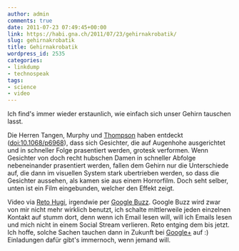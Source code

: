 ```yaml
---
author: admin
comments: true
date: 2011-07-23 07:49:45+00:00
link: https://habi.gna.ch/2011/07/23/gehirnakrobatik/
slug: gehirnakrobatik
title: Gehirnakrobatik
wordpress_id: 2535
categories:
- linkdump
- technospeak
tags:
- science
- video
---
```


Ich find's immer wieder erstaunlich, wie einfach sich unser Gehirn tauschen lasst.




Die Herren Tangen, Murphy und [Thompson](http://mbthompson.com/research/) haben entdeckt ([doi:10.1068/p6968](http://dx.doi.org/10.1068/p6968)), dass sich Gesichter, die auf Augenhohe ausgerichtet und in schneller Folge prasentiert werden, grotesk verformen. Wenn Gesichter von doch recht hubschen Damen in schneller Abfolge nebeneinander prasentiert werden, fallen dem Gehirn nur die Unterschiede auf, die dann im visuellen System stark ubertrieben werden, so dass die Gesichter aussehen, als kamen sie aus einem Horrorfilm. Doch seht selber, unten ist ein Film eingebunden, welcher den Effekt zeigt.

  

Video via [Reto Hugi](http://retohugi.ch/), irgendwie per [Google Buzz](https://google.com/buzz). Google Buzz wird zwar von mir nicht mehr wirklich benutzt, ich schalte mittlerweile jeden einzelnen Kontakt auf stumm dort, denn wenn ich Email lesen will, will ich Emails lesen und mich nicht in einem Social Stream verlieren. Reto entging dem bis jetzt. Ich hoffe, solche Sachen tauchen dann in Zukunft bei [Google+](https://plus.google.com/) auf :) Einladungen dafür gibt's immernoch, wenn jemand will.
